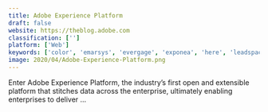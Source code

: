 ```yaml
---
title: Adobe Experience Platform
draft: false 
website: https://theblog.adobe.com
classification: ['']
platform: ['Web']
keywords: ['color', 'emarsys', 'evergage', 'exponea', 'here', 'leadspace', 'maropost', 'radar', 'zenreach']
image: 2020/04/Adobe-Experience-Platform.png
---
```

Enter Adobe Experience Platform, the industry’s first open and extensible platform that stitches data across the enterprise, ultimately enabling enterprises to deliver ...